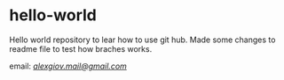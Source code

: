 # hello-world
Hello world repository to lear how to use git hub.
Made some changes to readme file to test how braches works.

email: *alexgiov.mail@gmail.com*
